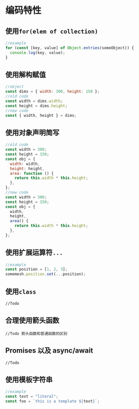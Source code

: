 # 编码特性

## 使用`for(elem of collection)`

```js
//example
for (const [key, value] of Object.entries(someObject)) {
  console.log(key, value);
}
```

## 使用解构赋值

```js
//object
const dims = { width: 300, height: 150 };
//old code
const width = dims.width;
const height = dims.height;
//new code
const { width, height } = dims;
```

## 使用对象声明简写

```js
//old code
const width = 300;
const height = 150;
const obj = {
  width: width,
  height: height,
  area: function () {
    return this.width * this.height;
  },
};
//new code
const width = 300;
const height = 150;
const obj = {
  width,
  height,
  area() {
    return this.width * this.height;
  },
};
```

## 使用扩展运算符`...`

```js
//example
const position = [1, 2, 3];
somemesh.position.set(...position);
```

## 使用`class`

`//Todo`

## 合理使用箭头函数

`//Todo 箭头函数和普通函数的区别`

## Promises 以及 async/await

`//Todo`

## 使用模板字符串

```js
//example
const text = "literal";
const foo = `this is a template ${text}`;
```

